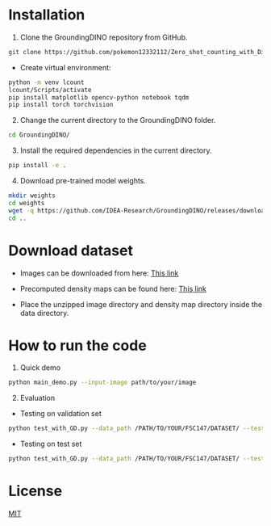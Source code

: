 # Installation

1. Clone the GroundingDINO repository from GitHub.

```bash
git clone https://github.com/pokemon12332112/Zero_shot_counting_with_Dino.git
```
- Create virtual environment: 
```bash
python -m venv lcount
lcount/Scripts/activate
pip install matplotlib opencv-python notebook tqdm
pip install torch torchvision
```
2. Change the current directory to the GroundingDINO folder.
```bash
cd GroundingDINO/
```
3. Install the required dependencies in the current directory.
```bash
pip install -e .
```
4. Download pre-trained model weights.
```bash
mkdir weights
cd weights
wget -q https://github.com/IDEA-Research/GroundingDINO/releases/download/v0.1.0-alpha/groundingdino_swint_ogc.pth
cd ..
```
# Download dataset
- Images can be downloaded from here: [This link](https://drive.google.com/file/d/1ymDYrGs9DSRicfZbSCDiOu0ikGDh5k6S/view?usp=sharing)

- Precomputed density maps can be found here: [This link](https://archive.org/details/FSC147-GT)

- Place the unzipped image directory and density map directory inside the data directory.
# How to run the code
1. Quick demo
```bash
python main_demo.py --input-image path/to/your/image
```
2. Evaluation
- Testing on validation set
```bash
python test_with_GD.py --data_path /PATH/TO/YOUR/FSC147/DATASET/ --test_split val
```
- Testing on test set
```bash
python test_with_GD.py --data_path /PATH/TO/YOUR/FSC147/DATASET/ --test_split test
```
# License

[MIT](https://choosealicense.com/licenses/mit/)
